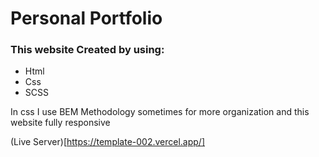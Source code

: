 # Personal Portfolio

### This website Created by using:
- Html
- Css
- SCSS

In css I use BEM Methodology sometimes for more organization and this website fully responsive

(Live Server)[https://template-002.vercel.app/]
